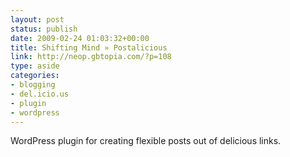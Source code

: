```yaml
---
layout: post
status: publish
date: 2009-02-24 01:03:32+00:00
title: Shifting Mind » Postalicious
link: http://neop.gbtopia.com/?p=108
type: aside
categories:
- blogging
- del.icio.us
- plugin
- wordpress
---
```


WordPress plugin for creating flexible posts out of delicious links.
